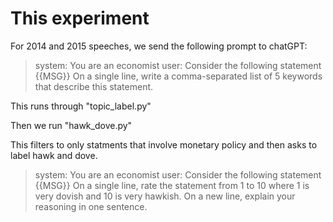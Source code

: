 # This experiment

For 2014 and 2015 speeches, we send the following prompt to chatGPT:

>system: You are an economist
>user: Consider the following statement
>{{MSG}}
>On a single line, write a comma-separated list of 5 keywords that describe this statement.

This runs through "topic_label.py"

Then we run "hawk_dove.py"

This filters to only statments that involve monetary policy and then asks to label hawk and dove.

>system: You are an economist
>user: Consider the following statement
>{{MSG}}
>On a single line, rate the statement from 1 to 10 where 1 is very dovish and 10 is very hawkish. On a new line, explain your reasoning in one sentence. 
